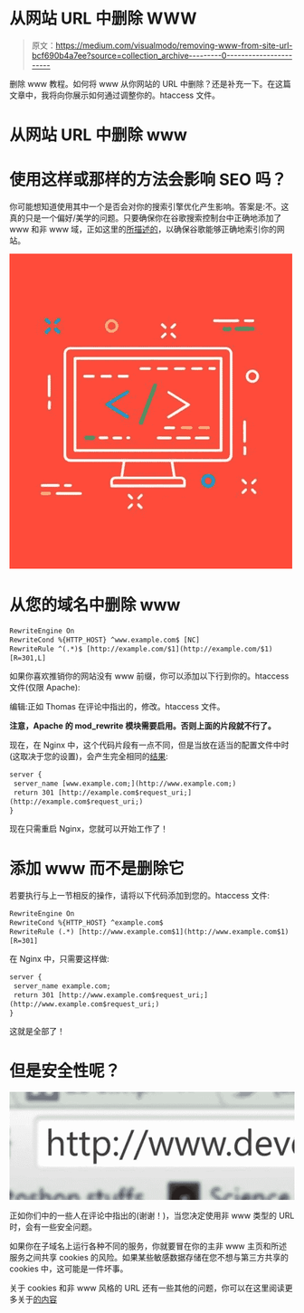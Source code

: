 # 从网站 URL 中删除 WWW

> 原文：<https://medium.com/visualmodo/removing-www-from-site-url-bcf690b4a7ee?source=collection_archive---------0----------------------->

删除 www 教程。如何将 www 从你网站的 URL 中删除？还是补充一下。在这篇文章中，我将向你展示如何通过调整你的。htaccess 文件。

# 从网站 URL 中删除 www

# 使用这样或那样的方法会影响 SEO 吗？

你可能想知道使用其中一个是否会对你的搜索引擎优化产生影响。答案是:不。这真的只是一个偏好/美学的问题。只要确保你在谷歌搜索控制台中正确地添加了 www 和非 www 域，正如这里的[所描述的](https://support.google.com/webmasters/answer/44231?hl=en)，以确保谷歌能够正确地索引你的网站。

![](img/c8a95f1024d0db4ba84b6473884b7b1a.png)

# 从您的域名中删除 www

```
RewriteEngine On
RewriteCond %{HTTP_HOST} ^www.example.com$ [NC]
RewriteRule ^(.*)$ [http://example.com/$1](http://example.com/$1) [R=301,L]
```

如果你喜欢推销你的网站没有 www 前缀，你可以添加以下行到你的。htaccess 文件(仅限 Apache):

编辑:正如 Thomas 在评论中指出的，修改。htaccess 文件。

**注意，Apache 的 mod_rewrite 模块需要启用。否则上面的片段就不行了。**

现在，在 Nginx 中，这个代码片段有一点不同，但是当放在适当的配置文件中时(这取决于您的设置)，会产生完全相同的[结果](https://visualmodo.com/):

```
server {
 server_name [www.example.com;](http://www.example.com;)
 return 301 [http://example.com$request_uri;](http://example.com$request_uri;)
}
```

现在只需重启 Nginx，您就可以开始工作了！

# 添加 www 而不是删除它

若要执行与上一节相反的操作，请将以下代码添加到您的。htaccess 文件:

```
RewriteEngine On 
RewriteCond %{HTTP_HOST} ^example.com$ 
RewriteRule (.*) [http://www.example.com$1](http://www.example.com$1) [R=301]
```

在 Nginx 中，只需要这样做:

```
server {
 server_name example.com;
 return 301 [http://www.example.com$request_uri;](http://www.example.com$request_uri;)
}
```

这就是全部了！

# 但是安全性呢？

![](img/84c8c53429833b7e48acfe6537a52306.png)

正如你们中的一些人在评论中指出的(谢谢！)，当您决定使用非 www 类型的 URL 时，会有一些安全问题。

如果你在子域名上运行各种不同的服务，你就要冒在你的主非 www 主页和所述服务之间共享 cookies 的风险。如果某些敏感数据存储在您不想与第三方共享的 cookies 中，这可能是一件坏事。

关于 cookies 和非 www 风格的 URL 还有一些其他的问题，你可以在这里阅读更多关于[的内容](https://www.bjornjohansen.no/www-or-not)